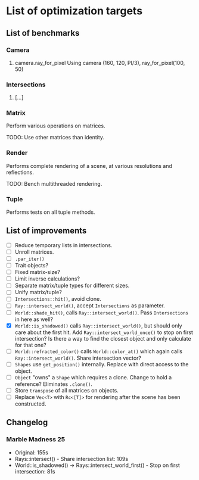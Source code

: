 # List of optimization targets

## List of benchmarks

### Camera

1. camera.ray_for_pixel
    Using camera (160, 120, PI/3), ray_for_pixel(100, 50)

### Intersections

1. [...]

### Matrix

Perform various operations on matrices.

TODO: Use other matrices than identity.

### Render

Performs complete rendering of a scene, at various resolutions and reflections.

TODO: Bench multithreaded rendering.

### Tuple

Performs tests on all tuple methods.

## List of improvements

- [ ] Reduce temporary lists in intersections.
- [ ] Unroll matrices.
- [ ] `.par_iter()`
- [ ] Trait objects?
- [ ] Fixed matrix-size?
- [ ] Limit inverse calculations?
- [ ] Separate matrix/tuple types for different sizes.
- [ ] Unify matrix/tuple?
- [ ] `Intersections::hit()`, avoid clone.
- [ ] `Ray::intersect_world()`, accept `Intersections` as parameter.
- [ ] `World::shade_hit()`, calls `Ray::intersect_world()`. Pass `Intersections` in here as well?
- [x] `World::is_shadowed()` calls `Ray::intersect_world()`, but should only care about the first hit. Add `Ray::intersect_world_once()` to stop on first intersection? Is there a way to find the closest object and only calculate for that one?
- [ ] `World::refracted_color()` calls `World::color_at()` which again calls `Ray::intersect_world()`. Share intersection vector?
- [ ] `Shapes` use `get_position()` internally. Replace with direct access to the object.
- [ ] `Object` "owns" a `Shape` which requires a clone. Change to hold a reference? Eliminates `.clone()`.
- [ ] Store `transpose` of all matrices on objects.
- [ ] Replace `Vec<T>` with `Rc<[T]>` for rendering after the scene has been constructed.

## Changelog

### Marble Madness 25

- Original: 155s
- Rays::intersect() - Share intersection list: 109s
- World::is_shadowed() -> Rays::intersect_world_first() - Stop on first intersection: 81s

